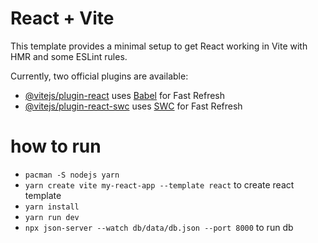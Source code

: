 # React + Vite

This template provides a minimal setup to get React working in Vite with HMR and some ESLint rules.

Currently, two official plugins are available:

- [@vitejs/plugin-react](https://github.com/vitejs/vite-plugin-react/blob/main/packages/plugin-react/README.md) uses [Babel](https://babeljs.io/) for Fast Refresh
- [@vitejs/plugin-react-swc](https://github.com/vitejs/vite-plugin-react-swc) uses [SWC](https://swc.rs/) for Fast Refresh

# how to run

- `pacman -S nodejs yarn`
- `yarn create vite my-react-app --template react` to create react template
- `yarn install`
- `yarn run dev`
- `npx json-server --watch db/data/db.json --port 8000` to run db
